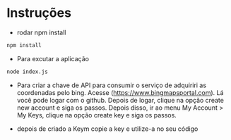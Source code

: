# Instruções

- rodar npm install

```bash
npm install
```

- Para excutar a aplicação

```bash
node index.js
```

- Para criar a chave de API para consumir o serviço de adquiriri as coordenadas pelo bing. Acesse (https://www.bingmapsportal.com). Lá você pode logar com o github. Depois de logar, clique na opção create new account e siga os passos. Depois disso, ir ao menu My Account > My Keys, clique na opção create key e siga os passos.

- depois de criado a Keym copie a key e utilize-a no seu código

